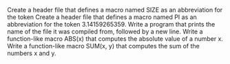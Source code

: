 Create a header file that defines a macro named SIZE as an abbreviation for the token 
Create a header file that defines a macro named PI as an abbreviation for the token 3.14159265359.
Write a program that prints the name of the file it was compiled from, followed by a new line.
Write a function-like macro ABS(x) that computes the absolute value of a number x.
Write a function-like macro SUM(x, y) that computes the sum of the numbers x and y.
